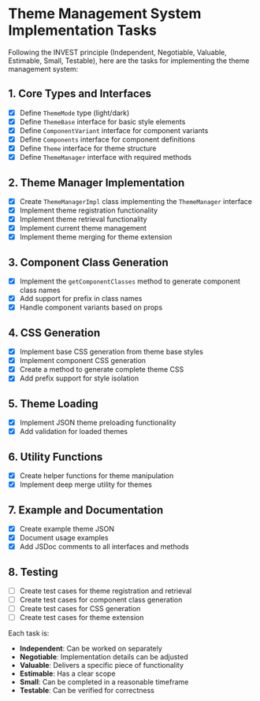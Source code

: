 # Theme Management System Implementation Tasks

Following the INVEST principle (Independent, Negotiable, Valuable, Estimable, Small, Testable), here are the tasks for implementing the theme management system:

## 1. Core Types and Interfaces
- [x] Define `ThemeMode` type (light/dark)
- [x] Define `ThemeBase` interface for basic style elements
- [x] Define `ComponentVariant` interface for component variants
- [x] Define `Components` interface for component definitions
- [x] Define `Theme` interface for theme structure
- [x] Define `ThemeManager` interface with required methods

## 2. Theme Manager Implementation
- [x] Create `ThemeManagerImpl` class implementing the `ThemeManager` interface
- [x] Implement theme registration functionality
- [x] Implement theme retrieval functionality
- [x] Implement current theme management
- [x] Implement theme merging for theme extension

## 3. Component Class Generation
- [x] Implement the `getComponentClasses` method to generate component class names
- [x] Add support for prefix in class names
- [x] Handle component variants based on props

## 4. CSS Generation
- [x] Implement base CSS generation from theme base styles
- [x] Implement component CSS generation
- [x] Create a method to generate complete theme CSS
- [x] Add prefix support for style isolation

## 5. Theme Loading
- [x] Implement JSON theme preloading functionality
- [x] Add validation for loaded themes

## 6. Utility Functions
- [x] Create helper functions for theme manipulation
- [x] Implement deep merge utility for themes

## 7. Example and Documentation
- [x] Create example theme JSON
- [x] Document usage examples
- [x] Add JSDoc comments to all interfaces and methods

## 8. Testing
- [ ] Create test cases for theme registration and retrieval
- [ ] Create test cases for component class generation
- [ ] Create test cases for CSS generation
- [ ] Create test cases for theme extension

Each task is:
- **Independent**: Can be worked on separately
- **Negotiable**: Implementation details can be adjusted
- **Valuable**: Delivers a specific piece of functionality
- **Estimable**: Has a clear scope
- **Small**: Can be completed in a reasonable timeframe
- **Testable**: Can be verified for correctness 